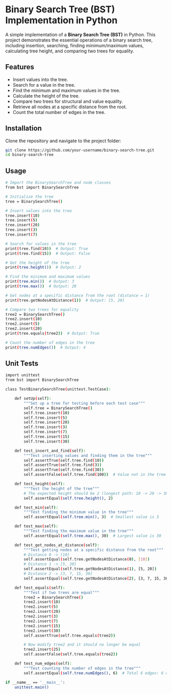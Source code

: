 # Binary Search Tree (BST) Implementation in Python

A simple implementation of a **Binary Search Tree (BST)** in Python. This project demonstrates the essential operations of a binary search tree, including insertion, searching, finding minimum/maximum values, calculating tree height, and comparing two trees for equality.

## Features

- Insert values into the tree.
- Search for a value in the tree.
- Find the minimum and maximum values in the tree.
- Calculate the height of the tree.
- Compare two trees for structural and value equality.
- Retrieve all nodes at a specific distance from the root.
- Count the total number of edges in the tree.

## Installation

Clone the repository and navigate to the project folder:

```bash
git clone https://github.com/your-username/binary-search-tree.git
cd binary-search-tree
```
## Usage
```bash
# Import the BinarySearchTree and node classes
from bst import BinarySearchTree

# Initialize the tree
tree = BinarySearchTree()

# Insert values into the tree
tree.insert(10)
tree.insert(5)
tree.insert(20)
tree.insert(3)
tree.insert(7)

# Search for values in the tree
print(tree.find(10))  # Output: True
print(tree.find(15))  # Output: False

# Get the height of the tree
print(tree.height())  # Output: 2

# Find the minimum and maximum values
print(tree.min())  # Output: 3
print(tree.max())  # Output: 20

# Get nodes at a specific distance from the root (distance = 1)
print(tree.getNodesAtDistance(1))  # Output: [5, 20]

# Compare two trees for equality
tree2 = BinarySearchTree()
tree2.insert(10)
tree2.insert(5)
tree2.insert(20)
print(tree.equals(tree2))  # Output: True

# Count the number of edges in the tree
print(tree.numEdges())  # Output: 4
```
## Unit Tests 
```bash
import unittest
from bst import BinarySearchTree

class TestBinarySearchTree(unittest.TestCase):

    def setUp(self):
        """Set up a tree for testing before each test case"""
        self.tree = BinarySearchTree()
        self.tree.insert(10)
        self.tree.insert(5)
        self.tree.insert(20)
        self.tree.insert(3)
        self.tree.insert(7)
        self.tree.insert(15)
        self.tree.insert(30)

    def test_insert_and_find(self):
        """Test inserting values and finding them in the tree"""
        self.assertTrue(self.tree.find(10))
        self.assertTrue(self.tree.find(3))
        self.assertTrue(self.tree.find(30))
        self.assertFalse(self.tree.find(100))  # Value not in the tree

    def test_height(self):
        """Test the height of the tree"""
        # The expected height should be 2 (longest path: 10 -> 20 -> 30)
        self.assertEqual(self.tree.height(), 2)

    def test_min(self):
        """Test finding the minimum value in the tree"""
        self.assertEqual(self.tree.min(), 3)  # Smallest value is 3

    def test_max(self):
        """Test finding the maximum value in the tree"""
        self.assertEqual(self.tree.max(), 30)  # Largest value is 30

    def test_get_nodes_at_distance(self):
        """Test getting nodes at a specific distance from the root"""
        # Distance 0 -> [10]
        self.assertEqual(self.tree.getNodesAtDistance(0), [10])
        # Distance 1 -> [5, 20]
        self.assertEqual(self.tree.getNodesAtDistance(1), [5, 20])
        # Distance 2 -> [3, 7, 15, 30]
        self.assertEqual(self.tree.getNodesAtDistance(2), [3, 7, 15, 30])

    def test_equals(self):
        """Test if two trees are equal"""
        tree2 = BinarySearchTree()
        tree2.insert(10)
        tree2.insert(5)
        tree2.insert(20)
        tree2.insert(3)
        tree2.insert(7)
        tree2.insert(15)
        tree2.insert(30)
        self.assertTrue(self.tree.equals(tree2))

        # Now modify tree2 and it should no longer be equal
        tree2.insert(25)
        self.assertFalse(self.tree.equals(tree2))

    def test_num_edges(self):
        """Test counting the number of edges in the tree"""
        self.assertEqual(self.tree.numEdges(), 6)  # Total 6 edges: 6 connections between nodes

if __name__ == '__main__':
    unittest.main()
```
